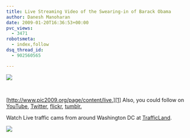 ```yaml
---
title: Live Streaming Video of the Swearing-in of Barack Obama
author: Danesh Manoharan
date: 2009-01-20T16:36:53+00:00
pvc_views:
  - 3471
robotsmeta:
  - index,follow
dsq_thread_id:
  - 902560565

---
```

![](/wp-content/uploads/2009/01/the-inauguration-of-president-elect-barack-obama-and-vice-president-elect-joe-biden-live-streaming_1232468734428-500x245.png)

[  
][1] 

[http://www.pic2009.org/page/content/live.][1] Also, you could follow on [YouTube][2], [Twitter][3], [flickr][4], [][1][tumblr.][5]

Watch Live traffic cams from around Washington DC at [TrafficLand][6].

![](/wp-content/uploads/2009/01/trafficlandcom-washington_1232468921066-500x441.png)

 [1]: http://www.pic2009.org/page/content/live
 [2]: http://www.youtube.com/inauguration
 [3]: http://www.twitter.com/obamainaugural
 [4]: http://www.flickr.com/photos/inauguration
 [5]: http://www.pic2009.org/tumblr
 [6]: http://trafficland.com/city/WAS/index.html?campid=0&ssns=14&